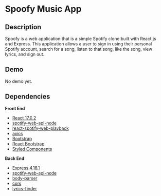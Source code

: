 # Spoofy Music App

## Description

Spoofy is a web application that is a simple Spotify clone built with React.js and Express.
This application allows a user to sign in using their personal Spotify account, search for a song, listen to that song, like the song, view lyrics, and sign out.

## Demo

No demo yet.

## Dependencies

**Front End**

- [React 17.0.2](https://reactjs.org/docs/getting-started.html)
- [spotify-web-api-node](https://github.com/thelinmichael/spotify-web-api-node)
- [react-spotify-web-playback](https://www.npmjs.com/package/react-spotify-web-playback)
- [axios](https://www.npmjs.com/package/axios)
- [Bootstrap](https://getbootstrap.com/docs/5.2/getting-started/introduction/)
- [React Bootstrap](https://react-bootstrap.github.io/)
- [Styled Components](https://styled-components.com/docs)

**Back End**

- [Express 4.18.1](https://expressjs.com/en/starter/installing.html)
- [spotify-web-api-node](https://github.com/thelinmichael/spotify-web-api-node)
- [body-parser](http://expressjs.com/en/resources/middleware/body-parser.html)
- [cors](https://www.npmjs.com/package/cors#simple-usage-enable-all-cors-requests)
- [lyrics-finder](https://www.npmjs.com/package/lyrics-finder)
